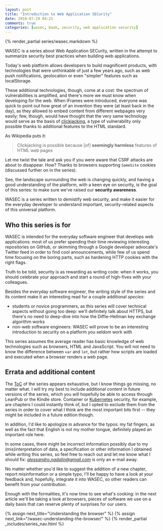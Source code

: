 ```yaml
---
layout: post
title: "Introduction to Web Application SECurity"
date: 2018-07-29 04:21
comments: true
categories: [wasec, book, security, web application security]
---
```


{% render_partial series/wasec.markdown %}

WASEC is a series about Web Application SECurity, written in the attempt
to summarize security best practices when building web applications.

Today's web platform allows developers to build magnificent products, with
technologies that were unthinkable of just a few years ago, such as
web push notifications, geolocation or even "simpler" features such as
localStorage.

These additional technologies, though, come at a cost: the spectrum of
vulnerabilities is amplified, and there's more we must know
when developing for the web. When iFrames were introduced, everyone
was quick to point out how great of an invention they were (at least back in the day),
as they allowed to embed content from different webpages very
easily; few, though, would have thought that the very same technology
would serve as the basis of [clickjacking](https://en.wikipedia.org/wiki/Clickjacking),
a type of vulnerability only possible thanks to additional features
to the HTML standard.

As Wikipedia puts it:

> Clickjacking is possible because [of] **seemingly harmless** features of HTML web pages

Let me twist the tale and ask you if you were aware that CSRF attacks are about
to disappear. How? Thanks to browsers supporting `SameSite` cookies (discussed
further on in the series).

See, the landscape surrounding the web is changing quickly, and having a good
understanding of the platform, with a keen eye on security, is the goal
of this series: to make sure we've raised our **security awareness**.

WASEC is a series written to demistify web security, and make it easier for
the everyday developer to understand important, security-related aspects
of this universal platform.

<!-- more -->

## Who this series is for

WASEC is intended for the everyday software engineer that develops
web applications: most of us prefer spending their time reviewing
interesting repositories on GitHub, or skimming through a Google
developer advocate's Twitter feed in order to find cool announcements,
while few of us spend time focusing on the boring parts, such as
hardening HTTP cookies with the right flags.

Truth to be told, security is as rewarding as writing code: when it works,
you should celebrate your approach and start a round of high-fives with your
colleagues.

Besides the everyday software engineer, the writing style of the series
and its content make it an interesting read for a couple additional *species*:

* students or novice programmers, as this series will cover technical aspects
without going too deep: we'll definitely talk about HTTPS, but there's no
need to deep-dive into how the Diffie-Hellman key exchange algorithm works
* non-web software engineers: WASEC will prove to be an interesting
introduction to security on a platform you seldom work with

This series assumes the average reader has basic knowledge of web technologies such as
browsers, HTML and JavaScript. You will not need to know the difference between
`var` and `let`, but rather how scripts are loaded and executed when a browser
renders a web page.

## Errata and additional content

The [ToC](/web-security-demistified/#contents) of the series appears exhaustive, but I know things go missing,
no matter what.
I will try my best to include additional content in future versions of
the series, which you will hopefully be able to access through LeanPub
or the Kindle store. Container or [Kubernetes](https://kubernetes.io/) security,
for example, are chapters I could instantly think of, but I opted
to exclude them from the series in order to cover what I think are the most important
bits first -- they might be included in a future edition though.

In addition, I'd like to apologize in advance for the typos: my fat fingers,
as well as the fact that English is not my mother tongue, definitely played
an important role here.

In some cases, there might be incorrect information possibly due to
my (mis)interpretation of data, a specification or other information
I obtained while writing this series, so feel free to reach out and let me know
what I should fix: *alessandro.nadalin@gmail.com* is only an e-mail away.

No matter whether you'd like to suggest the addition of a new chapter,
report misinformation or a simple typo, I'll be happy to have a look
at your feedback and, hopefully, integrate it into WASEC, so other
readers can benefit from your contribution.

Enough with the formalities, it's now time to see what's cooking: in the next article
we'll be taking a look at browsers, pieces of software we use on a daily basis that
can reserve plenty of surprises for our users.

{% assign next_title="Understanding the browser" %}
{% assign next_link="/wasec-understanding-the-browser/" %}
{% render_partial _includes/series_nav.html %}
